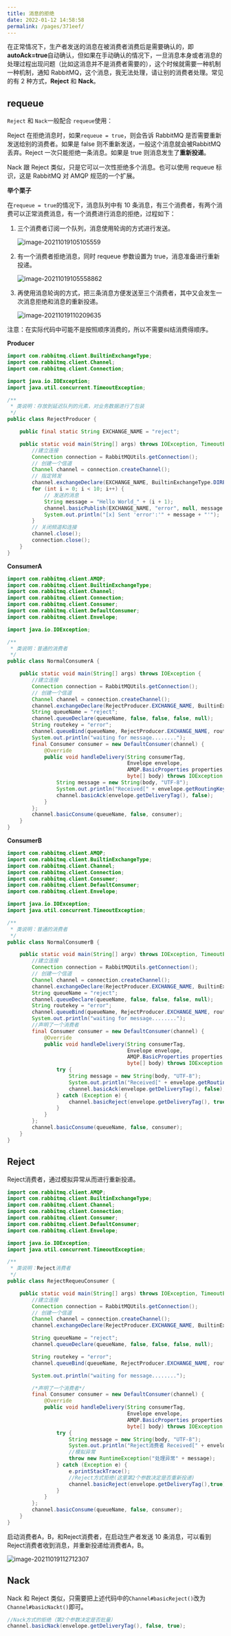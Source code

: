 ```yaml
---
title: 消息的拒绝
date: 2022-01-12 14:58:58
permalink: /pages/371eef/
---
```

在正常情况下，生产者发送的消息在被消费者消费后是需要确认的，即**autoAck=true**自动确认，但如果在手动确认的情况下，一旦消息本身或者消息的处理过程出现问题（比如这消息并不是消费者需要的），这个时候就需要一种机制一种机制，通知 RabbitMQ，这个消息，我无法处理，请让别的消费者处理。常见的有 2 种方式，**Reject** 和 **Nack**。

## requeue

`Reject` 和 `Nack`一般配合 `requeue`使用：

Reject 在拒绝消息时，如果`requeue = true`，则会告诉 RabbitMQ 是否需要重新发送给别的消费者。如果是 false 则不重新发送，一般这个消息就会被RabbitMQ 丢弃。Reject 一次只能拒绝一条消息。如果是 true 则消息发生了**重新投递**。 

Nack 跟 Reject 类似，只是它可以一次性拒绝多个消息。也可以使用 requeue 标识，这是 RabbitMQ 对 AMQP 规范的一个扩展。

**举个栗子**

在`requeue = true`的情况下，消息队列中有 10 条消息，有三个消费者，有两个消费可以正常消费消息，有一个消费进行消息的拒绝，过程如下：

1. 三个消费者订阅一个队列，消息使用轮询的方式进行发送。

   ![image-20211019105105559](https://cdn.javatv.net/note/20211019105105.png)

2. 有一个消费者拒绝消息，同时 requeue 参数设置为 true，消息准备进行重新投递。

   ![image-20211019105558862](https://cdn.javatv.net/note/20211019105558.png)

3. 再使用消息轮询的方式，把三条消息方便发送至三个消费者，其中又会发生一次消息拒绝和消息的重新投递。

   ![image-20211019110209635](https://cdn.javatv.net/note/20211019110209.png)

注意：在实际代码中可能不是按照顺序消费的，所以不需要纠结消费得顺序。

**Producer**

```java
import com.rabbitmq.client.BuiltinExchangeType;
import com.rabbitmq.client.Channel;
import com.rabbitmq.client.Connection;

import java.io.IOException;
import java.util.concurrent.TimeoutException;

/**
 * 类说明：存放到延迟队列的元素，对业务数据进行了包装
 */
public class RejectProducer {

    public final static String EXCHANGE_NAME = "reject";

    public static void main(String[] args) throws IOException, TimeoutException {
        //建立连接
        Connection connection = RabbitMQUtils.getConnection();
        // 创建一个信道
        Channel channel = connection.createChannel();
        // 指定转发
        channel.exchangeDeclare(EXCHANGE_NAME, BuiltinExchangeType.DIRECT);
        for (int i = 0; i < 10; i++) {
            // 发送的消息
            String message = "Hello World_" + (i + 1);
            channel.basicPublish(EXCHANGE_NAME, "error", null, message.getBytes());
            System.out.println("[x] Sent 'error':'" + message + "'");
        }
        // 关闭频道和连接
        channel.close();
        connection.close();
    }
}
```

**ConsumerA**

```java
import com.rabbitmq.client.AMQP;
import com.rabbitmq.client.BuiltinExchangeType;
import com.rabbitmq.client.Channel;
import com.rabbitmq.client.Connection;
import com.rabbitmq.client.Consumer;
import com.rabbitmq.client.DefaultConsumer;
import com.rabbitmq.client.Envelope;

import java.io.IOException;

/**
 * 类说明：普通的消费者
 */
public class NormalConsumerA {

    public static void main(String[] args) throws IOException {
        //建立连接
        Connection connection = RabbitMQUtils.getConnection();
        // 创建一个信道
        Channel channel = connection.createChannel();
        channel.exchangeDeclare(RejectProducer.EXCHANGE_NAME, BuiltinExchangeType.DIRECT);
        String queueName = "reject";
        channel.queueDeclare(queueName, false, false, false, null);
        String routekey = "error";
        channel.queueBind(queueName, RejectProducer.EXCHANGE_NAME, routekey);
        System.out.println("waiting for message........");
        final Consumer consumer = new DefaultConsumer(channel) {
            @Override
            public void handleDelivery(String consumerTag,
                                       Envelope envelope,
                                       AMQP.BasicProperties properties,
                                       byte[] body) throws IOException {
                String message = new String(body, "UTF-8");
                System.out.println("Received[" + envelope.getRoutingKey() + "]" + message);
                channel.basicAck(envelope.getDeliveryTag(), false);
            }
        };
        channel.basicConsume(queueName, false, consumer);
    }
}
```

**ConsumerB**

```java
import com.rabbitmq.client.AMQP;
import com.rabbitmq.client.BuiltinExchangeType;
import com.rabbitmq.client.Channel;
import com.rabbitmq.client.Connection;
import com.rabbitmq.client.Consumer;
import com.rabbitmq.client.DefaultConsumer;
import com.rabbitmq.client.Envelope;

import java.io.IOException;
import java.util.concurrent.TimeoutException;

/**
 * 类说明：普通的消费者
 */
public class NormalConsumerB {

    public static void main(String[] argv) throws IOException, TimeoutException {
        //建立连接
        Connection connection = RabbitMQUtils.getConnection();
        // 创建一个信道
        Channel channel = connection.createChannel();
        channel.exchangeDeclare(RejectProducer.EXCHANGE_NAME, BuiltinExchangeType.DIRECT);
        String queueName = "reject";
        channel.queueDeclare(queueName, false, false, false, null);
        String routekey = "error";
        channel.queueBind(queueName, RejectProducer.EXCHANGE_NAME, routekey);
        System.out.println("waiting for message........");
        //声明了一个消费者
        final Consumer consumer = new DefaultConsumer(channel) {
            @Override
            public void handleDelivery(String consumerTag,
                                       Envelope envelope,
                                       AMQP.BasicProperties properties,
                                       byte[] body) throws IOException {
                try {
                    String message = new String(body, "UTF-8");
                    System.out.println("Received[" + envelope.getRoutingKey() + "]" + message);
                    channel.basicAck(envelope.getDeliveryTag(), false);
                } catch (Exception e) {
                    channel.basicReject(envelope.getDeliveryTag(), true);
                }
            }
        };
        channel.basicConsume(queueName, false, consumer);
    }
}
```

## Reject

Reject消费者，通过模拟异常从而进行重新投递。

```java
import com.rabbitmq.client.AMQP;
import com.rabbitmq.client.BuiltinExchangeType;
import com.rabbitmq.client.Channel;
import com.rabbitmq.client.Connection;
import com.rabbitmq.client.Consumer;
import com.rabbitmq.client.DefaultConsumer;
import com.rabbitmq.client.Envelope;

import java.io.IOException;
import java.util.concurrent.TimeoutException;

/**
 * 类说明：Reject消费者
 */
public class RejectRequeuConsumer {

    public static void main(String[] args) throws IOException, TimeoutException {
        //建立连接
        Connection connection = RabbitMQUtils.getConnection();
        // 创建一个信道
        Channel channel = connection.createChannel();
        channel.exchangeDeclare(RejectProducer.EXCHANGE_NAME, BuiltinExchangeType.DIRECT);

        String queueName = "reject";
        channel.queueDeclare(queueName, false, false, false, null);

        String routekey = "error";
        channel.queueBind(queueName, RejectProducer.EXCHANGE_NAME, routekey);

        System.out.println("waiting for message........");

        /*声明了一个消费者*/
        final Consumer consumer = new DefaultConsumer(channel) {
            @Override
            public void handleDelivery(String consumerTag,
                                       Envelope envelope,
                                       AMQP.BasicProperties properties,
                                       byte[] body) throws IOException {
                try {
                    String message = new String(body, "UTF-8");
                    System.out.println("Reject消费者 Received[" + envelope.getRoutingKey() + "]" + message);
                    //模拟异常
                    throw new RuntimeException("处理异常" + message);
                } catch (Exception e) {
                    e.printStackTrace();
                    //Reject方式拒绝(这里第2个参数决定是否重新投递)
                    channel.basicReject(envelope.getDeliveryTag(),true);
                }
            }
        };
        channel.basicConsume(queueName, false, consumer);
    }
}
```

启动消费者A，B，和Reject消费者，在启动生产者发送 10 条消息，可以看到Reject消费者收到消息，并重新投递给消费者A，B。

![image-20211019112712307](https://cdn.javatv.net/note/20211019112712.png)

## Nack

Nack 和 Reject 类似，只需要把上述代码中的`Channel#basicReject()`改为`Channel#basicNackt()`即可。

```java
//Nack方式的拒绝（第2个参数决定是否批量）
channel.basicNack(envelope.getDeliveryTag(), false, true);
```

